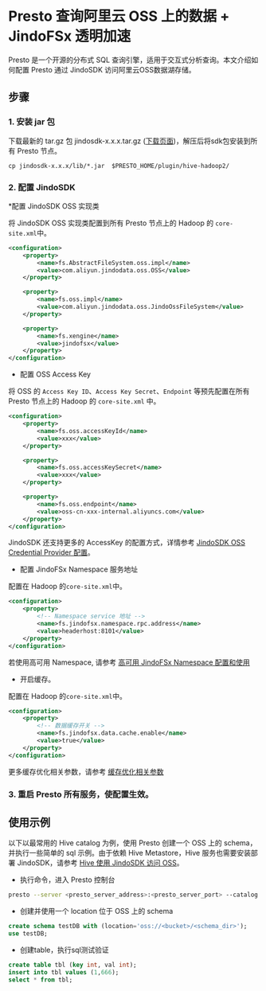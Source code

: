 # Presto 查询阿里云 OSS 上的数据 + JindoFSx 透明加速

Presto 是一个开源的分布式 SQL 查询引擎，适用于交互式分析查询。本文介绍如何配置 Presto 通过 JindoSDK 访问阿里云OSS数据湖存储。

## 步骤

### 1. 安装 jar 包

下载最新的 tar.gz 包 jindosdk-x.x.x.tar.gz ([下载页面](/docs/user/4.x/jindodata_download.md))，解压后将sdk包安装到所有 Presto 节点。

````
cp jindosdk-x.x.x/lib/*.jar  $PRESTO_HOME/plugin/hive-hadoop2/
````

### 2. 配置 JindoSDK

*配置 JindoSDK OSS 实现类

将 JindoSDK OSS 实现类配置到所有 Presto 节点上的 Hadoop 的 `core-site.xml`中。
```xml
<configuration>
    <property>
        <name>fs.AbstractFileSystem.oss.impl</name>
        <value>com.aliyun.jindodata.oss.OSS</value>
    </property>

    <property>
        <name>fs.oss.impl</name>
        <value>com.aliyun.jindodata.oss.JindoOssFileSystem</value>
    </property>

    <property>
        <name>fs.xengine</name>
        <value>jindofsx</value>
    </property>
</configuration>
```

* 配置 OSS Access Key

将 OSS 的 `Access Key ID`、`Access Key Secret`、`Endpoint` 等预先配置在所有 Presto 节点上的 Hadoop 的 `core-site.xml` 中。
```xml
<configuration>
    <property>
        <name>fs.oss.accessKeyId</name>
        <value>xxx</value>
    </property>

    <property>
        <name>fs.oss.accessKeySecret</name>
        <value>xxx</value>
    </property>

    <property>
        <name>fs.oss.endpoint</name>
        <value>oss-cn-xxx-internal.aliyuncs.com</value>
    </property>
</configuration>
```
JindoSDK 还支持更多的 AccessKey 的配置方式，详情参考 [JindoSDK OSS Credential Provider 配置](/docs/user/4.x/4.5.x/4.5.2/oss/security/jindosdk_credential_provider_oss.md)。

* 配置 JindoFSx Namespace 服务地址

配置在 Hadoop 的`core-site.xml`中。
```xml
<configuration>
    <property>
        <!-- Namespace service 地址 -->
        <name>fs.jindofsx.namespace.rpc.address</name>
        <value>headerhost:8101</value>
    </property>
</configuration>
```
若使用高可用 Namespace, 请参考 [高可用 JindoFSx Namespace 配置和使用](/docs/user/4.x/4.5.x/4.5.2/jindofsx/deploy/deploy_raft_ns.md)

* 开启缓存。

配置在 Hadoop 的`core-site.xml`中。
```xml
<configuration>
    <property>
        <!-- 数据缓存开关 -->
        <name>fs.jindofsx.data.cache.enable</name>
        <value>true</value>
    </property>
</configuration>
```
更多缓存优化相关参数，请参考 [缓存优化相关参数](../configuration/jindosdk_configuration_list.md)

### 3. 重启 Presto 所有服务，使配置生效。

## 使用示例
以下以最常用的 Hive catalog 为例，使用 Presto 创建一个 OSS 上的 schema，并执行一些简单的 sql 示例。由于依赖 Hive Metastore，Hive 服务也需要安装部署 JindoSDK，请参考 [Hive 使用 JindoSDK 访问 OSS](../hive/jindosdk_on_hive.md)。

* 执行命令，进入 Presto 控制台

```bash
presto --server <presto_server_address>:<presto_server_port> --catalog hive
```

* 创建并使用一个 location 位于 OSS 上的 schema

```sql
create schema testDB with (location='oss://<bucket>/<schema_dir>');
use testDB;
```

* 创建table，执行sql测试验证

```sql
create table tbl (key int, val int);
insert into tbl values (1,666);
select * from tbl;
```